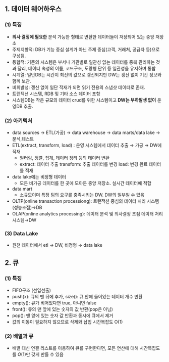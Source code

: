 ## 1. 데이터 웨어하우스

### (1) 특징

- **의사 결정에 필요한** 분석 가능한 형태로 변환한 데이터들이 저장되어 있는 중앙 저장소
- 주제지향적: DB가 기능 중심 설계가 아닌 주제 중심(고객, 거래처, 공급자 등)으로 구성됨.
- 통합적: 기존의 시스템은 부서나 기관별로 일관성 없는 데이터를 중복 관리하는 것과 달리, 데이터 속성의 이름, 코드구조, 도량형 단위 등 일관성을 유지하며 통합
- 시계열: 일반DB는 시간이 최신의 값으로 갱신되지만 DW는 갱신 없이 기간 정보와 함꼐 보관.
- 비휘발성: 갱신 없이 일단 적재가 되면 읽기 전용의 스냅샷 데이터로 존재.
- 트랜잭션 시스템, RDB 및 기타 소스 데이터 포함
- 시스템DB는 작은 규모의 데이터 crud를 위한 시스템이고 **DW는 부하발생 없이** 운영DB 추출.

### (2) 아키텍처

- data sources → ETL(가공) → data warehouse → data marts/data lake → 분석,테스트
- ETL(extract, transform, load) : 운영 시스템에서 데이터 추출 → 가공 → DW에 적재
    - 필터링, 정렬, 집계, 데이터 정리 등의 데이터 변환
    - extract: 데이터 추출 transform: 추출 데이터를 변경 load: 변경 완료 데이터를 적재
- data lake에는 비정형 데이터
    - 모든 비가공 데이터를 한 곳에 모아둔 중앙 저장소. 실시간 데이터에 적합
- data mart
    - 소규모이며 특정 팀의 요구를 충족시키는 DW. DW의 일부일 수 있음
- OLTP(online transaction processiong): 트랜잭션 중심의 데이터 처리 시스템(성능초점)→DB
- OLAP(online analytics processing): 데이터 분석 및 의사결정 초점 데이터 처리 시스템→DW

### (3) Data Lake

- 원천 데이터에서 etl → DW, 비정형 → data lake

## 2. 큐
### (1) 특징

- FIFO구조 (선입선출)
- push(x): 큐의 맨 뒤에 추가, size(): 큐 안에 들어있는 데이터 개수 반환
- empty(): 큐가 비어있다면 true, 아니면 false
- front(): 큐의 맨 앞에 있는 숫자의 값 반환(pop은 아님)
- pop(): 맨 앞에 있는 숫자 값 반환과 동시에 큐에서 제거
- 값의 이동이 필요하지 않으므로 삭제와 삽입 시간복잡도 O(1)

### (2) 배열과 큐

- 배열 대신 연결 리스트를 이용하여 큐를 구현한다면, 모든 연산에 대해 시간복잡도를 *O*(1)만 갖게 만들 수 있음
